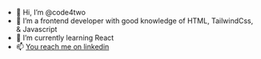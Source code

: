 - 👋 Hi, I’m @code4two
- 👀 I’m a frontend developer with good knowledge of HTML, TailwindCss, & Javascript
- 🌱 I’m currently learning React
- 📫 [You reach me on linkedin](https://www.linkedin.com/in/peter-mayowa-adepoju)

<!---
code4two/code4two is a ✨ special ✨ repository because its `README.md` (this file) appears on your GitHub profile.
You can click the Preview link to take a look at your changes.
--->
